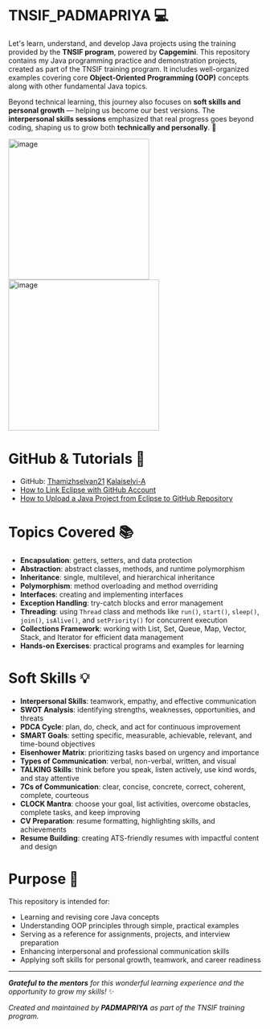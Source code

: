 # TNSIF_PADMAPRIYA 💻

Let's learn, understand, and develop Java projects using the training provided by the **TNSIF program**, powered by **Capgemini**. This repository contains my Java programming practice and demonstration projects, created as part of the TNSIF training program. It includes well-organized examples covering core **Object-Oriented Programming (OOP)** concepts along with other fundamental Java topics.

Beyond technical learning, this journey also focuses on **soft skills and personal growth** — helping us become our best versions. The **interpersonal skills sessions** emphasized that real progress goes beyond coding, shaping us to grow both **technically and personally**. 🌟  


<img width="280" height="280" alt="image" src="https://github.com/user-attachments/assets/02da1374-8f25-4419-9708-c22a2238967c" />          <img width="300" height="300" alt="image" src="https://encrypted-tbn0.gstatic.com/images?q=tbn:ANd9GcRMo9e26ySHpwRW79sYf-z1KXQd8O5rqXb0UNvIXmbYauDI310t5tRvG3ijkVsx-jx8aaY&usqp=CAU" />



# GitHub & Tutorials 🔗

- GitHub: [Thamizhselvan21](https://github.com/Thamizhselvan21/C2TC_CoreJavaPrograms.git) [Kalaiselvi-A](https://github.com/Kalaiselvi-A/CoreJavaCourse)
- [How to Link Eclipse with GitHub Account](https://youtu.be/0G4iwZ3qw0s?si=sdSdIH9tmUSGHKwu)  
- [How to Upload a Java Project from Eclipse to GitHub Repository](https://youtu.be/TysKmwGjxlQ?si=fhrL0WfOXvX68-pk)  

# Topics Covered 📚

- **Encapsulation**: getters, setters, and data protection  
- **Abstraction**: abstract classes, methods, and runtime polymorphism  
- **Inheritance**: single, multilevel, and hierarchical inheritance  
- **Polymorphism**: method overloading and method overriding  
- **Interfaces**: creating and implementing interfaces  
- **Exception Handling**: try-catch blocks and error management  
- **Threading**: using `Thread` class and methods like `run()`, `start()`, `sleep()`, `join()`, `isAlive()`, and `setPriority()` for concurrent execution
- **Collections Framework**: working with List, Set, Queue, Map, Vector, Stack, and Iterator for efficient data management    
- **Hands-on Exercises**: practical programs and examples for learning

# Soft Skills 💡  

- **Interpersonal Skills**: teamwork, empathy, and effective communication  
- **SWOT Analysis**: identifying strengths, weaknesses, opportunities, and threats  
- **PDCA Cycle**: plan, do, check, and act for continuous improvement  
- **SMART Goals**: setting specific, measurable, achievable, relevant, and time-bound objectives  
- **Eisenhower Matrix**: prioritizing tasks based on urgency and importance  
- **Types of Communication**: verbal, non-verbal, written, and visual  
- **TALKING Skills**: think before you speak, listen actively, use kind words, and stay attentive    
- **7Cs of Communication**: clear, concise, concrete, correct, coherent, complete, courteous  
- **CLOCK Mantra**: choose your goal, list activities, overcome obstacles, complete tasks, and keep improving  
- **CV Preparation**: resume formatting, highlighting skills, and achievements  
- **Resume Building**: creating ATS-friendly resumes with impactful content and design  
 

# Purpose 🎯

This repository is intended for:  

- Learning and revising core Java concepts  
- Understanding OOP principles through simple, practical examples  
- Serving as a reference for assignments, projects, and interview preparation
- Enhancing interpersonal and professional communication skills  
- Applying soft skills for personal growth, teamwork, and career readiness 




---


***Grateful to the mentors** for this wonderful learning experience and the opportunity to grow my skills!* ✨


*Created and maintained by **PADMAPRIYA** as part of the TNSIF training program.*

